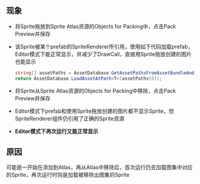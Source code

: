 ## 现象
- 将Sprite拖放到Sprite Atlas资源的Objects for Packing中，点击Pack Preview并保存
- 该Sprite被某个prefab的SpriteRenderer所引用，使用如下代码加载prefab，Editor模式下能正常显示，并减少了DrawCall，直接用Sprite拖放创建的图片也能显示

  ``` csharp
  string[] assetPaths = AssetDatabase.GetAssetPathsFromAssetBundleAndAssetName(assetBundleName, assetName);
  return AssetDatabase.LoadAssetAtPath<T>(assetPaths[0]);
  ```

- 将Sprite从Sprite Atlas资源的Objects for Packing中移除，点击Pack Preview并保存
- Editor模式下prefab和使用Sprite拖放创建的图片都不显示Sprite，但SpriteRenderer组件仍引用了正确的Sprite资源
- **Editor模式下再次运行又能正常显示**
## 原因
可能是一开始在添加到Atlas，再从Atlas中移除后，首次运行仍去加载图集中对应的Sprite，再次运行时则是加载被移除出图集的Sprite
